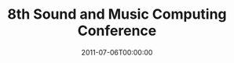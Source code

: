 ---
acronym: SMC2011
date: '2011-07-06T00:00:00'
ext_url: http://smc2011.smcnetwork.org/
location: Padova, Italy
submission_date: '2011-03-25T00:00:00'
title: 8th Sound and Music Computing Conference
---